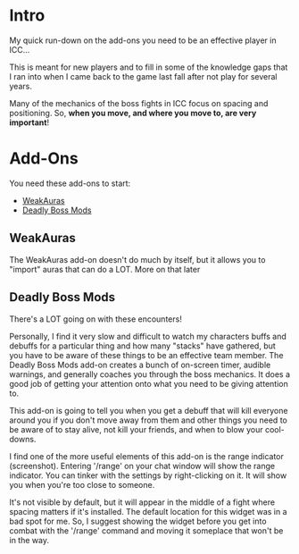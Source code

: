 # Intro #
My quick run-down on the add-ons you need to be an effective player in ICC...

This is meant for new players and to fill in some of the knowledge gaps that I ran into when I came back to the game 
last fall after not play for several years.  

Many of the mechanics of the boss fights in ICC focus on spacing and positioning.  So, **when you move, and where you move 
to, are very important**!

# Add-Ons # 
You need these add-ons to start:
- [WeakAuras](https://www.curseforge.com/wow/addons/weakauras-2)
- [Deadly Boss Mods](https://www.curseforge.com/wow/addons/deadly-boss-mods)

## WeakAuras ##
The WeakAuras add-on doesn't do much by itself, but it allows you to "import" auras that can do a LOT.  More on that 
later

## Deadly Boss Mods ##
There's a LOT going on with these encounters!

Personally, I find it very slow and difficult to watch my characters buffs and debuffs for a particular thing and how 
many "stacks" have gathered, but you have to be aware of these things to be an effective team member.  The Deadly Boss 
Mods add-on creates a bunch of on-screen timer, audible warnings, and generally coaches you through the boss mechanics. 
It does a good job of getting your attention onto what you need to be giving attention to.   

This add-on is going to tell you when you get a debuff that will kill everyone around you if you don't move away from
them and other things you need to be aware of to stay alive, not kill your friends, and when to blow your cool-downs.  

I find one of the more useful elements of this add-on is the range indicator (screenshot).  Entering '/range' on your
chat window will show the range indicator.  You can tinker with the settings by right-clicking on it.  It will show you
when you're too close to someone.  

It's not visible by default, but it will appear in the middle of a fight where spacing matters if it's installed.  The 
default location for this widget was in a bad spot for me. So, I suggest showing the widget before you get into combat 
with the '/range' command and moving it someplace that won't be in the way.  










